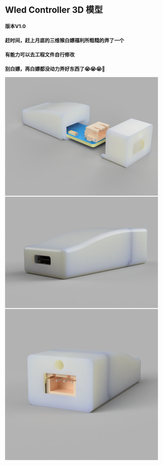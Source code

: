 # Wled Controller 3D 模型

### 版本V1.0

### 赶时间，赶上月底的三维猴白嫖福利所粗糙的弄了一个

### 有能力可以去工程文件自行修改

### 别白嫖，再白嫖都没动力弄好东西了😭😭😭🥹

<img src="img/1.png" style="zoom:80%;" />

<img src="img/2.png" style="zoom:75%;" />

<img src="img/3.png" style="zoom:100%;" />
